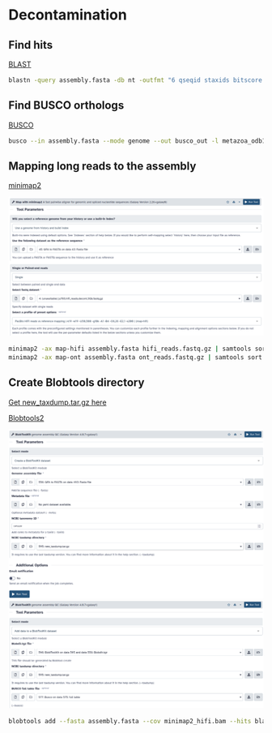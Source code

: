 # Decontamination

## Find hits 

[BLAST](https://blast.ncbi.nlm.nih.gov/Blast.cgi)

```sh
blastn -query assembly.fasta -db nt -outfmt "6 qseqid staxids bitscore std sscinames scomnames" -max_hsps 1 -evalue 1e-25 -out blast.out
```

## Find BUSCO orthologs

[BUSCO](https://busco.ezlab.org/)

```sh
busco --in assembly.fasta --mode genome --out busco_out -l metazoa_odb10
```

## Mapping long reads to the assembly

[minimap2](https://github.com/lh3/minimap2)

![minimap2_hifi](s3_pic/minimap2_hifi_blobtools.png)

```sh
minimap2 -ax map-hifi assembly.fasta hifi_reads.fastq.gz | samtools sort -o minimap2_hifi.bam
minimap2 -ax map-ont assembly.fasta ont_reads.fastq.gz | samtools sort -o minimap2_ont.bam
```

## Create Blobtools directory

[Get new_taxdump.tar.gz here](https://ftp.ncbi.nlm.nih.gov/pub/taxonomy/new_taxdump/)

[Blobtools2](https://github.com/blobtoolkit/blobtoolkit)

![blobtools_create](s3_pic/blobtools_create.png)
![blobtools_add](s3_pic/blobtools_add.png)

```sh
blobtools add --fasta assembly.fasta --cov minimap2_hifi.bam --hits blast.out --busco busco_out/run_metazoa_odb10/full_table.tsv --taxdump taxdump --create blobdir
```
